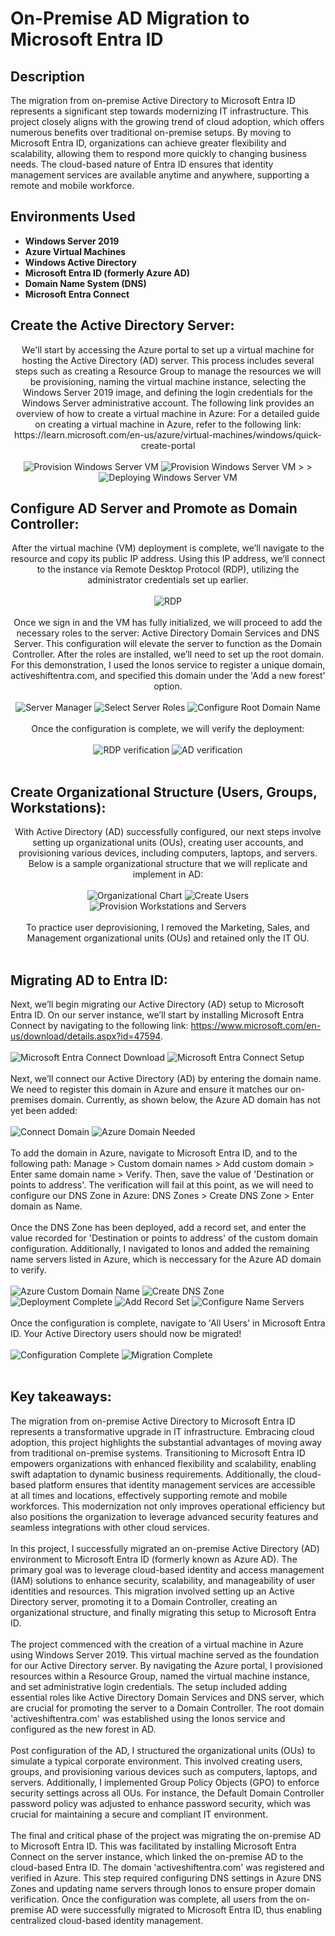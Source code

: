 <h1>On-Premise AD Migration to Microsoft Entra ID</h1>

<h2>Description</h2>
The migration from on-premise Active Directory to Microsoft Entra ID represents a significant step towards modernizing IT infrastructure. This project closely aligns with the growing trend of cloud adoption, which offers numerous benefits over traditional on-premise setups. By moving to Microsoft Entra ID, organizations can achieve greater flexibility and scalability, allowing them to respond more quickly to changing business needs. The cloud-based nature of Entra ID ensures that identity management services are available anytime and anywhere, supporting a remote and mobile workforce.
<br />

<h2>Environments Used </h2>

- <b>Windows Server 2019</b>
- <b>Azure Virtual Machines</b>
- <b>Windows Active Directory</b>
- <b>Microsoft Entra ID (formerly Azure AD)</b>
- <b>Domain Name System (DNS)</b>
- <b>Microsoft Entra Connect</b>

<h2>Create the Active Directory Server:</h2> 

<p align="center">
We'll start by accessing the Azure portal to set up a virtual machine for hosting the Active Directory (AD) server. This process includes several steps such as creating a Resource Group to manage the resources we will be provisioning, naming the virtual machine instance, selecting the Windows Server 2019 image, and defining the login credentials for the Windows Server administrative account. The following link provides an overview of how to create a virtual machine in Azure:</b>
For a detailed guide on creating a virtual machine in Azure, refer to the following link: https://learn.microsoft.com/en-us/azure/virtual-machines/windows/quick-create-portal
 <br/>
 <br/>
<img src="https://i.imgur.com/wOCjWl1.png" alt="Provision Windows Server VM"/>
<img src="https://i.imgur.com/IlZX1vP.png" alt="Provision Windows Server VM"/>
<!<img src="https://i.imgur.com/oU2Y1eD.png" alt="Provision Windows Server VM"/>>
<!<img src="https://i.imgur.com/TTC5jyK.png" alt="Provision Windows Server VM"/>>
<img src="https://i.imgur.com/jY6qVAD.png" alt="Deploying Windows Server VM"/>

<h2>Configure AD Server and Promote as Domain Controller:</h2> 
<p align="center">
After the virtual machine (VM) deployment is complete, we’ll navigate to the resource and copy its public IP address. Using this IP address, we’ll connect to the instance via Remote Desktop Protocol (RDP), utilizing the administrator credentials set up earlier.
<br />
<br />
<img src="https://i.imgur.com/YYT0VMp.png" alt="RDP"/> 
<br />
<br />
Once we sign in and the VM has fully initialized, we will proceed to add the necessary roles to the server: Active Directory Domain Services and DNS Server. This configuration will elevate the server to function as the Domain Controller. After the roles are installed, we’ll need to set up the root domain. For this demonstration, I used the Ionos service to register a unique domain, activeshiftentra.com, and specified this domain under the 'Add a new forest' option. 
<br />
<br />
<img src="https://i.imgur.com/n0ASKZO.png" alt="Server Manager"/> 
<img src="https://i.imgur.com/rPTPMaH.png" alt="Select Server Roles"/> 
<img src="https://i.imgur.com/5PbNvdL.png" alt="Configure Root Domain Name"/> 
<br/>
<br/>
Once the configuration is complete, we will verify the deployment: 
<br/>
<br/>
<img src="https://i.imgur.com/ByKi3Mt.png" alt="RDP verification"/> 
<img src="https://i.imgur.com/TmKoZMO.png" alt="AD verification"/>
<br/>
<br/>
<h2>Create Organizational Structure (Users, Groups, Workstations):</h2> 
 <p align="center">
With Active Directory (AD) successfully configured, our next steps involve setting up organizational units (OUs), creating user accounts, and provisioning various devices, including computers, laptops, and servers. Below is a sample organizational structure that we will replicate and implement in AD:
<br/>
<br/>
<img src="https://i.imgur.com/R47I8uC.png" alt="Organizational Chart"/>
 <img src="https://i.imgur.com/OGMTuwh.png" alt="Create Users"/>
 <img src="https://i.imgur.com/4A8fSEY.png" alt="Provision Workstations and Servers"/>
<br/>
<br/>
To practice user deprovisioning, I removed the Marketing, Sales, and Management organizational units (OUs) and retained only the IT OU. 
<br/>
<br/>
<h2>Migrating AD to Entra ID:</h2> 
<p align="center">

Next, we’ll begin migrating our Active Directory (AD) setup to Microsoft Entra ID. On our server instance, we’ll start by installing Microsoft Entra Connect by navigating to the following link: https://www.microsoft.com/en-us/download/details.aspx?id=47594. 
<br/>
<br/>
<img src="https://i.imgur.com/XOFJRy0.png" alt="Microsoft Entra Connect Download"/>
<img src="https://i.imgur.com/vDNukck.png" alt="Microsoft Entra Connect Setup"/>
<br/>
<br/>
Next, we’ll connect our Active Directory (AD) by entering the domain name. We need to register this domain in Azure and ensure it matches our on-premises domain. Currently, as shown below, the Azure AD domain has not yet been added:
<br/>
<br/>
<img src="https://i.imgur.com/4hGLGb4.png" alt="Connect Domain"/>
<img src="https://i.imgur.com/3IIfjIj.png" alt="Azure Domain Needed"/>
<br/>
<br/>
To add the domain in Azure, navigate to Microsoft Entra ID, and to the following path: Manage > Custom domain names > Add custom domain > Enter same domain name > Verify. Then, save the value of 'Destination or points to address'. The verification will fail at this point, as we will need to configure our DNS Zone in Azure: DNS Zones > Create DNS Zone > Enter domain as Name. 
<br/>
<br/>
Once the DNS Zone has been deployed, add a record set, and enter the value recorded for 'Destination or points to address' of the custom domain configuration. Additionally, I navigated to Ionos and added the remaining name servers listed in Azure, which is neccessary for the Azure AD domain to verify. 
<br/>
<br/>
<img src="https://i.imgur.com/GM6epIi.png" alt="Azure Custom Domain Name"/>
<img src="https://i.imgur.com/aB3gDqp.png" alt="Create DNS Zone"/> 
<img src="https://i.imgur.com/jnFbk4G.png" alt="Deployment Complete"/>
<img src="https://i.imgur.com/9TAVXBj.png" alt="Add Record Set"/>
<img src="https://i.imgur.com/WOOni8r.png" alt="Configure Name Servers"/>
<br/>
<br/>
Once the configuration is complete, navigate to 'All Users' in Microsoft Entra ID. Your Active Directory users should now be migrated! 
<br/>
<br/>
<img src="https://i.imgur.com/LL3FVoM.png" alt="Configuration Complete"/>
<img src="https://i.imgur.com/kM9BMKA.png" alt="Migration Complete"/>
<br/>
<br/>
<h2>Key takeaways:</h2>
The migration from on-premise Active Directory to Microsoft Entra ID represents a transformative upgrade in IT infrastructure. Embracing cloud adoption, this project highlights the substantial advantages of moving away from traditional on-premise systems. Transitioning to Microsoft Entra ID empowers organizations with enhanced flexibility and scalability, enabling swift adaptation to dynamic business requirements. Additionally, the cloud-based platform ensures that identity management services are accessible at all times and locations, effectively supporting remote and mobile workforces. This modernization not only improves operational efficiency but also positions the organization to leverage advanced security features and seamless integrations with other cloud services.
<br/>
<br/>
In this project, I successfully migrated an on-premise Active Directory (AD) environment to Microsoft Entra ID (formerly known as Azure AD). The primary goal was to leverage cloud-based identity and access management (IAM) solutions to enhance security, scalability, and manageability of user identities and resources. This migration involved setting up an Active Directory server, promoting it to a Domain Controller, creating an organizational structure, and finally migrating this setup to Microsoft Entra ID.
<br/>
<br/>
The project commenced with the creation of a virtual machine in Azure using Windows Server 2019. This virtual machine served as the foundation for our Active Directory server. By navigating the Azure portal, I provisioned resources within a Resource Group, named the virtual machine instance, and set administrative login credentials. The setup included adding essential roles like Active Directory Domain Services and DNS server, which are crucial for promoting the server to a Domain Controller. The root domain 'activeshiftentra.com' was established using the Ionos service and configured as the new forest in AD.
<br/>
<br/>
Post configuration of the AD, I structured the organizational units (OUs) to simulate a typical corporate environment. This involved creating users, groups, and provisioning various devices such as computers, laptops, and servers. Additionally, I implemented Group Policy Objects (GPO) to enforce security settings across all OUs. For instance, the Default Domain Controller password policy was adjusted to enhance password security, which was crucial for maintaining a secure and compliant IT environment.
<br/>
<br/>
The final and critical phase of the project was migrating the on-premise AD to Microsoft Entra ID. This was facilitated by installing Microsoft Entra Connect on the server instance, which linked the on-premise AD to the cloud-based Entra ID. The domain 'activeshiftentra.com' was registered and verified in Azure. This step required configuring DNS settings in Azure DNS Zones and updating name servers through Ionos to ensure proper domain verification. Once the configuration was complete, all users from the on-premise AD were successfully migrated to Microsoft Entra ID, thus enabling centralized cloud-based identity management.

<p align="center">
<!--
 ```diff
- text in red
+ text in green
! text in orange
# text in gray
@@ text in purple (and bold)@@
```
--!>

